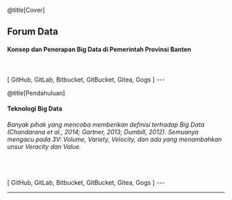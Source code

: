 @title[Cover]

## Forum Data<span class="gold"></span>

#### Konsep dan Penerapan Big Data di Pemerintah Provinsi Banten
<br>
<br>
<span class="byline">[ GitHub, GitLab, Bitbucket, GitBucket, Gitea, Gogs ]</span>
---
<!-- .slide image="assets/md/assets/bg-kp3b-iloveimg-compressed.png" data-background-size="100% 100%" -->

@title[Pendahuluan]

#### Teknologi Big Data<span class="gold"></span>
###### Banyak pihak yang mencoba memberikan definisi terhadap Big Data (Chandarana et al., 2014; Gartner, 2013; Dumbill, 2012). Semuanya mengacu  pada 3V: Volume, Variety, Velocity, dan ada yang menambahkan unsur Veracity dan Value.
<br>
<br>
<span class="byline">[ GitHub, GitLab, Bitbucket, GitBucket, Gitea, Gogs ]</span>
---
<!-- .slide: image="assets/md/assets/bg-kp3b-iloveimg-compressed.png" data-background-size="100% 100%" -->

---
<!-- .slide: image="assets/md/assets/bg-kp3b-iloveimg-compressed.png" data-background-size="100% 100%" -->

